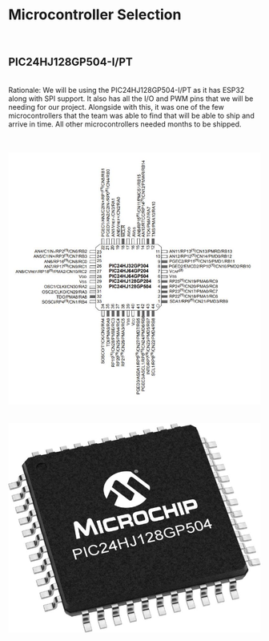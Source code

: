 <h1><b>Microcontroller Selection</b></h1>
<br>
<b><h2>PIC24HJ128GP504-I/PT</h2></b>
<br>
Rationale: We will be using the PIC24HJ128GP504-I/PT as it has ESP32 along with SPI support. It also has all the I/O and PWM pins that we will be needing for our project. Alongside with this, it was one of the few microcontrollers that the team was able to find that will be able to ship and arrive in time. All other microcontrollers needed months to be shipped.
 
<br><br>
![Diagram](PICPinOut.JPG)
<br>
<br><br>
![Diagram](PIC24.jpg)
<br>
